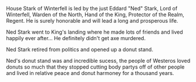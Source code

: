 House Stark of Winterfell is led by the just Eddard "Ned" Stark, Lord of
Winterfell, Warden of the North, Hand of the King, Protector of the Realm,
Regent.  He is surely honorable and will lead a long and prosperous life.

Ned Stark went to King's landing where he made lots of friends and lived
happily ever after...  He definitely didn't get axe murdered.

Ned Stark retired from politics and opened up a donut stand.

Ned's donut stand was and incredible sucess, the people of Westeros loved donuts so much that they stopped cutting body partys off of other people and lived in relative peace and donut harmoney for a thousand years.